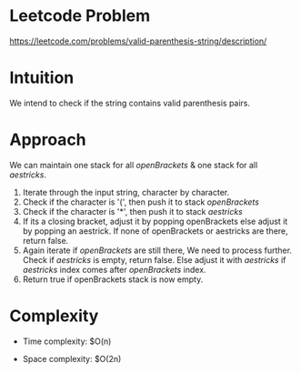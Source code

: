 # Leetcode Problem
https://leetcode.com/problems/valid-parenthesis-string/description/

# Intuition
We intend to check if the string contains valid parenthesis pairs.

# Approach
We can maintain one stack for all *openBrackets* & one stack for all *aestricks*.
1. Iterate through the input string, character by character.
2. Check if the character is '(', then push it to stack *openBrackets*
3. Check if the character is '*', then push it to stack *aestricks*
4. If its a closing bracket, adjust it by popping openBrackets else adjust it by popping an aestrick. If none of openBrackets or aestricks are there, return false.
5. Again iterate if *openBrackets* are still there, We need to process further. Check if *aestricks* is empty, return false. Else adjust it with *aestricks* if *aestricks* index comes after *openBrackets* index.
6. Return true if openBrackets stack is now empty.

# Complexity
- Time complexity:
$O(n)

- Space complexity:
$O(2n)